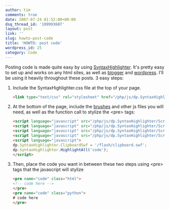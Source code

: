 ```yaml
---
author: tim
comments: true
date: 2007-07-24 01:52:00+00:00
dsq_thread_id: '109993607'
layout: post
link: ''
slug: howto-post-code
title: 'HOWTO: post code'
wordpress_id: 25
category: Code
---
```


Posting code is made quite easy by using
[SyntaxHighlighter](http://code.google.com/p/syntaxhighlighter/). It's pretty
easy to set up and works on any html sites, as well as
[blogger](http://www.blogger.com) and [wordpress](http://www.wordpress.org).
I'll be using it heavily throughout these posts. 3 easy steps:  
  
1. Include the SyntaxHighlighter.css file at the top of your page.  
	
	```html
	<link type="text/css" rel="stylesheet" href="/php/js/dp.SyntaxHighlighter/Styles/SyntaxHighlighter.css"></link>
	```
 
1. At the bottom of the page, include the
[brushes](http://code.google.com/p/syntaxhighlighter/wiki/Brushes) and other
js files you will need, as well as the function call to stylize the
&lt;pre&gt; tags:  
  

    
    
    ```html
    <script language="javascript" src="/php/js/dp.SyntaxHighlighter/Scripts/shCore.js"></script>
    <script language="javascript" src="/php/js/dp.SyntaxHighlighter/Scripts/shBrushCSharp.js"></script>
    <script language="javascript" src="/php/js/dp.SyntaxHighlighter/Scripts/shBrushXml.js"></script>
    <script language="javascript" src="/php/js/dp.SyntaxHighlighter/Scripts/shBrushPython.js"></script>
    <script language="javascript">
    dp.SyntaxHighlighter.ClipboardSwf = '/flash/clipboard.swf';
    dp.SyntaxHighlighter.HighlightAll('code');
    </script>
    ```
    

  
1. Then, place the code you want in between these two steps using &lt;pre&gt;
tags that the javascript will stylize  
  

    
    ```html
    <pre name="code" class="html">
    <!-- code here -->
    </pre>
    <pre name="code" class="python">
    # code here
    </pre>
  ``` 

